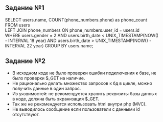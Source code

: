 <h2>Задание №1</h2>

SELECT users.name, COUNT(phone_numbers.phone) as phone_count FROM users<br/>
LEFT JOIN phone_numbers ON phone_numbers.user_id = users.id<br/>
WHERE users.gender = 2 AND users.birth_date < UNIX_TIMESTAMP(NOW() - INTERVAL 18 year) AND users.birth_date > UNIX_TIMESTAMP(NOW() - INTERVAL 22 year)
GROUP BY users.name;

<h2>Задание №2</h2>
<ul>
<li>В исходном коде не было проверки ошибки подключения к базе, не было проверки $_GET на наличие.</li>
<li>Не рационально делать множество запросов к бд в цикле, можно получить данные в один запрос.</li>
<li>Из уязвимостей: не рекомендуется хранить реквизиты базы данных в коде, должна быть экранизация $_GET.</li>
<li>Так же не рекомендуется использовать html внутри php (MVC).</li>
<li>Не выводилось сообщение если пользователи с данными id отсутствуют.</li>
</ul>
